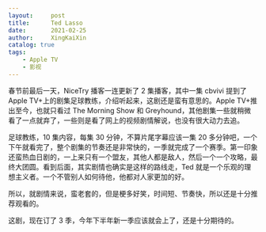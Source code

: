 ```yaml
---
layout:     post
title:      Ted Lasso
date:       2021-02-25
author:     XingKaiXin
catalog: true
tags:
    - Apple TV
    - 影视
---
```

春节前最后一天，NiceTry 播客一连更新了 2 集播客，其中一集 cbvivi 提到了 Apple TV+上的剧集足球教练，介绍听起来，这剧还是蛮有意思的。Apple TV+推出至今，也就只看过 The Morning Show 和 Greyhound，其他剧集一些就稍微看了一点就弃了，一些则是看了网上的视频剧情解说，也没有很大动力去追。

足球教练，10 集内容，每集 30 分钟，不算片尾字幕应该一集 20 多分钟吧，一个下午就看完了，整个剧集的节奏还是非常快的，一季就完成了一个赛季。第一印象还蛮热血日剧的，一上来只有一个盟友，其他人都是敌人，然后一个一个攻略，最终大团圆。看到后面，其实剧情也确实是这样的路线走，Ted 就是一个乐观的理想主义者。一个不管别人如何待他，他都对人家更加的好。

所以，就剧情来说，蛮老套的，但是梗多好笑，时间短、节奏快，所以还是十分推荐观看的。

这剧，现在订了 3 季，今年下半年新一季应该就会上了，还是十分期待的。
